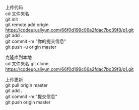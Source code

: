上传代码  
cd 文件夹名  
git init  
git remote add origin https://codeup.aliyun.com/66f0d199c06a2fdac7bc39f8/p1.git  
git add .  
git commit -m "你的提交信息"  
git push -u origin master  

克隆库到本地  
cd 文件夹名
git clone https://codeup.aliyun.com/66f0d199c06a2fdac7bc39f8/p1.git

上传更新  
git pull origin master  
git add .  
git commit -m "提交信息"  
git push origin master  
 